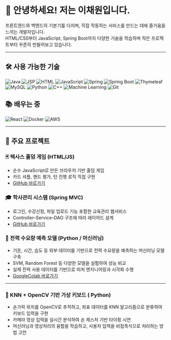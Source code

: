 # 👋 안녕하세요! 저는 이채원입니다.

프론트엔드와 백엔드의 기본기를 다지며, 직접 작동하는 서비스를 만드는 데에 즐거움을 느끼는 개발자입니다.  
HTML/CSS부터 JavaScript, Spring Boot까지 다양한 기술을 학습하며 작은 프로젝트부터 꾸준히 만들어보고 있습니다.

---
## 🛠️ 사용 가능한 기술

![Java](https://img.shields.io/badge/Java-007396?style=flat&logo=java&logoColor=white)
![JSP](https://img.shields.io/badge/JSP-FF4500?style=flat&logo=apachetomcat&logoColor=white)
![HTML](https://img.shields.io/badge/HTML-E34F26?style=flat&logo=html5&logoColor=white)
![JavaScript](https://img.shields.io/badge/JavaScript-F7DF1E?style=flat&logo=javascript&logoColor=black)
![Spring](https://img.shields.io/badge/Spring-6DB33F?style=flat&logo=spring&logoColor=white)
![Spring Boot](https://img.shields.io/badge/Spring%20Boot-6DB33F?style=flat&logo=springboot&logoColor=white)
![Thymeleaf](https://img.shields.io/badge/Thymeleaf-005F0F?style=flat&logo=thymeleaf&logoColor=white)
![MySQL](https://img.shields.io/badge/MySQL-4479A1?style=flat&logo=mysql&logoColor=white)
![Python](https://img.shields.io/badge/Python-3776AB?style=flat&logo=python&logoColor=white)
![C++](https://img.shields.io/badge/C++-00599C?style=flat&logo=c%2B%2B&logoColor=white)
![Machine Learning](https://img.shields.io/badge/Machine%20Learning-FF6F00?style=flat&logo=probot&logoColor=white)
![Git](https://img.shields.io/badge/Git-F05032?style=flat&logo=git&logoColor=white)


## 📚 배우는 중

![React](https://img.shields.io/badge/React-61DAFB?style=flat&logo=react&logoColor=black)
![Docker](https://img.shields.io/badge/Docker-2496ED?style=flat&logo=docker&logoColor=white)
![AWS](https://img.shields.io/badge/AWS-232F3E?style=flat&logo=amazonaws&logoColor=white)


---

## 📂 주요 프로젝트

### 🃏 텍사스 홀덤 게임 (HTML/JS)
- 순수 JavaScript로 만든 브라우저 기반 홀덤 게임
- 카드 셔플, 핸드 평가, 턴 진행 로직 직접 구현
- [GitHub 바로가기](https://github.com/twochaeone/holdom.git)

### 🎓 학사관리 시스템 (Spring MVC)
- 로그인, 수강신청, 파일 업로드 기능 포함한 교육관리 웹서비스
- Controller–Service–DAO 구조에 따라 레이어드 설계
- [GitHub 바로가기](https://github.com/jinagayo/SeminProject.git)

### 🔌 전력 수요량 예측 모델 (Python / 머신러닝)

- 기온, 시간, 습도 등 외부 데이터를 기반으로 전력 수요량을 예측하는 머신러닝 모델 구축
- SVM, Random Forest 등 다양한 모델을 실험하여 성능 비교
- 실제 전력 사용 데이터를 기반으로 피처 엔지니어링과 시각화 수행
- [GoogleColab 바로가기](https://colab.research.google.com/drive/1bx222-pZC9R49Ihhdu9d3nKPDdJN6VW9) 

---

### 🎹 KNN + OpenCV 기반 가상 키보드 ( Python)

- 손가락 위치를 OpenCV로 추적하고, 좌표 데이터를 KNN 알고리즘으로 분류하여 키보드 입력을 구현
- 카메라 영상 입력을 실시간 분석하여 손 제스처 기반 타이핑 시연
- 머신러닝과 영상처리의 융합을 학습하고, 사용자 입력을 비접촉식으로 처리하는 방법 고안


